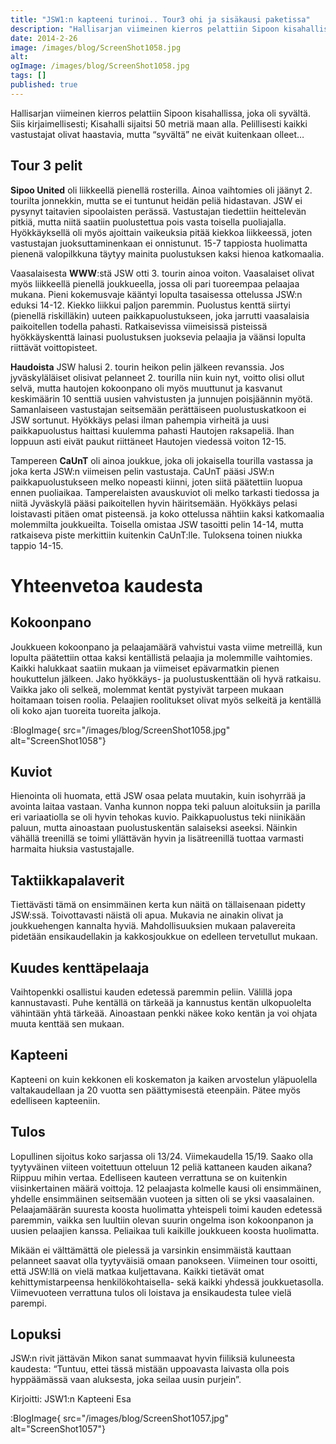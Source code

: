 ```yaml
---
title: "JSW1:n kapteeni turinoi.. Tour3 ohi ja sisäkausi paketissa"
description: "Hallisarjan viimeinen kierros pelattiin Sipoon kisahallissa, joka oli syvältä. Siis kirjaimellisesti; Kisahalli sijaitsi 50 metriä maan alla. Pelillisesti kaikki vastustajat olivat haastavia, mutta “syvältä” ne eivät kuitenkaan olleet… Tour 3 pelit Sipoo United oli liikkeellä pienellä rosterilla. Ainoa vaihtomies oli jäänyt 2. tourilta jonnekkin, mutta se ei tuntunut heidän peliä hidastavan. JSW ei pysynyt taitavien"
date: 2014-2-26
image: /images/blog/ScreenShot1058.jpg
alt:
ogImage: /images/blog/ScreenShot1058.jpg
tags: []
published: true
---
```

Hallisarjan viimeinen kierros pelattiin Sipoon kisahallissa, joka oli syvältä. Siis kirjaimellisesti; Kisahalli sijaitsi 50 metriä maan alla. Pelillisesti kaikki vastustajat olivat haastavia, mutta “syvältä” ne eivät kuitenkaan olleet…

Tour 3 pelit
------------

**Sipoo United** oli liikkeellä pienellä rosterilla. Ainoa vaihtomies oli jäänyt 2. tourilta jonnekkin, mutta se ei tuntunut heidän peliä hidastavan. JSW ei pysynyt taitavien sipoolaisten perässä. Vastustajan tiedettiin heittelevän pitkiä, mutta niitä saatiin puolustettua pois vasta toisella puoliajalla. Hyökkäyksellä oli myös ajoittain vaikeuksia pitää kiekkoa liikkeessä, joten vastustajan juoksuttaminenkaan ei onnistunut. 15-7 tappiosta huolimatta pienenä valopilkkuna täytyy mainita puolustuksen kaksi hienoa katkomaalia.

Vaasalaisesta **WWW**:stä JSW otti 3. tourin ainoa voiton. Vaasalaiset olivat myös liikkeellä pienellä joukkueella, jossa oli pari tuoreempaa pelaajaa mukana. Pieni kokemusvaje kääntyi lopulta tasaisessa ottelussa JSW:n eduksi 14-12. Kiekko liikkui paljon paremmin. Puolustus kenttä siirtyi (pienellä riskilläkin) uuteen paikkapuolustukseen, joka jarrutti vaasalaisia paikoitellen todella pahasti. Ratkaisevissa viimeisissä pisteissä hyökkäyskenttä lainasi puolustuksen juoksevia pelaajia ja väänsi lopulta riittävät voittopisteet.

**Haudoista** JSW halusi 2. tourin heikon pelin jälkeen revanssia. Jos jyväskyläläiset olisivat pelanneet 2. tourilla niin kuin nyt, voitto olisi ollut selvä, mutta hautojen kokoonpano oli myös muuttunut ja kasvanut keskimäärin 10 senttiä uusien vahvistusten ja junnujen poisjäännin myötä.  Samanlaiseen vastustajan seitsemään perättäiseen puolustuskatkoon ei JSW sortunut. Hyökkäys pelasi ilman pahempia virheitä ja uusi paikkapuolustus haittasi kuulemma pahasti Hautojen raksapeliä. Ihan loppuun asti eivät paukut riittäneet Hautojen viedessä voiton 12-15.

Tampereen **CaUnT** oli ainoa joukkue, joka oli jokaisella tourilla vastassa ja joka kerta JSW:n viimeisen pelin vastustaja. CaUnT pääsi JSW:n paikkapuolustukseen melko nopeasti kiinni, joten siitä päätettiin luopua ennen puoliaikaa. Tamperelaisten avauskuviot oli melko tarkasti tiedossa ja niitä Jyväskylä pääsi paikoitellen hyvin häiritsemään. Hyökkäys pelasi loistavasti pitäen omat pisteensä. ja koko ottelussa nähtiin kaksi katkomaalia molemmilta joukkueilta. Toisella omistaa JSW tasoitti pelin 14-14, mutta ratkaiseva piste merkittiin kuitenkin CaUnT:lle. Tuloksena toinen niukka tappio 14-15.

Yhteenvetoa kaudesta
====================

Kokoonpano
----------

Joukkueen kokoonpano ja pelaajamäärä vahvistui vasta viime metreillä, kun lopulta päätettiin ottaa kaksi kentällistä pelaajia ja molemmille vaihtomies. Kaikki halukkaat saatiin mukaan ja viimeiset epävarmatkin pienen houkuttelun jälkeen. Jako hyökkäys- ja puolustuskenttään oli hyvä ratkaisu. Vaikka jako oli selkeä, molemmat kentät pystyivät tarpeen mukaan hoitamaan toisen roolia. Pelaajien roolitukset olivat myös selkeitä ja kentällä oli koko ajan tuoreita tuoreita jalkoja.

:BlogImage{ src="/images/blog/ScreenShot1058.jpg" alt="ScreenShot1058"}

Kuviot
------

Hienointa oli huomata, että JSW osaa pelata muutakin, kuin isohyrrää ja avointa laitaa vastaan. Vanha kunnon noppa teki paluun aloituksiin ja parilla eri variaatiolla se oli hyvin tehokas kuvio. Paikkapuolustus teki niinikään paluun, mutta ainoastaan puolustuskentän salaiseksi aseeksi. Näinkin vähällä treenillä se toimi yllättävän hyvin ja lisätreenillä tuottaa varmasti harmaita hiuksia vastustajalle.

Taktiikkapalaverit
------------------

Tiettävästi tämä on ensimmäinen kerta kun näitä on tällaisenaan pidetty JSW:ssä. Toivottavasti näistä oli apua. Mukavia ne ainakin olivat ja joukkuehengen kannalta hyviä. Mahdollisuuksien mukaan palavereita pidetään ensikaudellakin ja kakkosjoukkue on edelleen tervetullut mukaan.

Kuudes kenttäpelaaja
--------------------

Vaihtopenkki osallistui kauden edetessä paremmin peliin. Välillä jopa kannustavasti. Puhe kentällä on tärkeää ja kannustus kentän ulkopuolelta vähintään yhtä tärkeää. Ainoastaan penkki näkee koko kentän ja voi ohjata muuta kenttää sen mukaan.

Kapteeni
--------

Kapteeni on kuin kekkonen eli koskematon ja kaiken arvostelun yläpuolella valtakaudellaan ja  20 vuotta sen päättymisestä eteenpäin. Pätee myös edelliseen kapteeniin.

Tulos
-----

Lopullinen sijoitus koko sarjassa oli 13/24. Viimekaudella 15/19. Saako olla tyytyväinen viiteen voitettuun otteluun 12 peliä kattaneen kauden aikana? Riippuu mihin vertaa. Edelliseen kauteen verrattuna se on kuitenkin viisinkertainen määrä voittoja. 12 pelaajasta kolmelle kausi oli ensimmäinen, yhdelle ensimmäinen seitsemään vuoteen ja sitten oli se yksi vaasalainen. Pelaajamäärän suuresta koosta huolimatta yhteispeli toimi kauden edetessä paremmin, vaikka sen luultiin olevan suurin ongelma ison kokoonpanon ja uusien pelaajien kanssa. Peliaikaa tuli kaikille joukkueen koosta huolimatta.

Mikään ei välttämättä ole pielessä ja varsinkin ensimmäistä kauttaan pelanneet saavat olla tyytyväisiä omaan panokseen. Viimeinen tour osoitti, että JSW:llä on vielä matkaa kuljettavana. Kaikki tietävät omat kehittymistarpeensa henkilökohtaisella- sekä kaikki yhdessä joukkuetasolla. Viimevuoteen verrattuna tulos oli loistava ja ensikaudesta tulee vielä parempi.

Lopuksi
-------

JSW:n rivit jättävän Mikon sanat summaavat hyvin fiiliksiä kuluneesta kaudesta: “Tuntuu, ettei tässä mistään uppoavasta laivasta olla pois hyppäämässä vaan aluksesta, joka seilaa uusin purjein”.

Kirjoitti: JSW1:n Kapteeni Esa

:BlogImage{ src="/images/blog/ScreenShot1057.jpg" alt="ScreenShot1057"}

